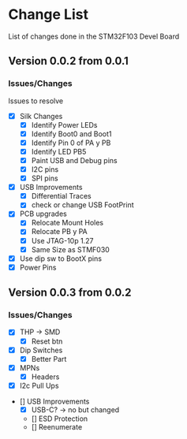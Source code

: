 # Change List
List of changes done in the STM32F103 Devel Board
## Version 0.0.2 from 0.0.1
### Issues/Changes
Issues to resolve
* [X] Silk Changes
  * [X] Identify Power LEDs
  * [X] Identify Boot0 and Boot1
  * [X] Identify Pin 0 of PA y PB
  * [X] Identify LED PB5
  * [X] Paint USB and Debug pins
  * [X] I2C pins
  * [X] SPI pins
* [X] USB Improvements
  * [x] Differential Traces
  * [X] check or change USB FootPrint
* [X] PCB upgrades
  * [X] Relocate Mount Holes
  * [X] Relocate PB y PA 
  * [X] Use JTAG-10p 1.27
  * [X] Same Size as STMF030
* [x] Use dip sw to BootX pins
* [x] Power Pins

## Version 0.0.3 from 0.0.2
### Issues/Changes
* [x] THP -> SMD
  * [x] Reset btn
* [x] Dip Switches
  * [x] Better Part
* [X] MPNs
  * [X] Headers
* [X] I2c Pull Ups
* [] USB Improvements
  * [X] USB-C? -> no but changed
  * [] ESD Protection
  * [] Reenumerate